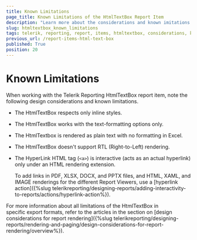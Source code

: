 ```yaml
---
title: Known Limitations
page_title: Known Limitations of the HtmlTextBox Report Item
description: "Learn more about the considerations and known imitations of the Telerik Reporting HtmlTextBox report item."
slug: htmltextbox_known_limitations
tags: telerik, reporting, report, items, htmltextbox, considerations, known, limitations
previous_url: /report-items-html-text-box
published: True
position: 20
---
```


# Known Limitations

When working with the Telerik Reporting HtmlTextBox report item, note the following design considerations and known limitations. 
 
* The HtmlTextBox respects only inline styles.
* The HtmlTextBox works with the text-formatting options only.
* The HtmlTextbox is rendered as plain text with no formatting in Excel.
* The HtmlTextBox doesn't support RTL (Right-to-Left) rendering.
* The HyperLink HTML tag (`<a>`) is interactive (acts as an actual hyperlink) only under an HTML rendering extension. 

  To add links in PDF, XLSX, DOCX, and PPTX files, and HTML, XAML, and IMAGE renderings for the different Report Viewers, use a [hyperlink action]({%slug telerikreporting/designing-reports/adding-interactivity-to-reports/actions/hyperlink-action%}).
  
For more information about all limitations of the HtmlTextBox in specific export formats, refer to the articles in the section on [design considerations for report rendering]({%slug telerikreporting/designing-reports/rendering-and-paging/design-considerations-for-report-rendering/overview%}).

